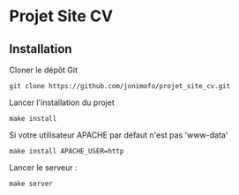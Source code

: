 # Projet Site CV

## Installation
  
Cloner le dépôt Git  

```git clone https://github.com/jonimofo/projet_site_cv.git```  
  
Lancer l'installation du projet
  
```make install```
  
Si votre utilisateur APACHE par défaut n'est pas 'www-data'
  
```make install APACHE_USER=http```
    
Lancer le serveur : 
  
```make server```

